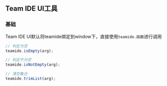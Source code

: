 ## Team IDE UI工具

### 基础

Team IDE UI默认将teamide绑定到window下，直接使用`teamide.函数`进行调用

``` javascript
// 判定为空
teamide.isEmpty(arg);

// 判定不为空
teamide.isNotEmpty(arg);

// 清空集合
teamide.trimList(arg);

```
